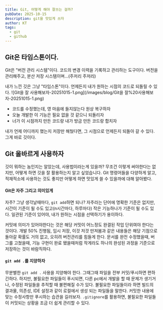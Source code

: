 ```yaml
---
title: Git, 어떻게 해야 잘쓰는 걸까?
pubDate: 2025-10-15
description: git을 맛있게 쓰자
author: KT
tags:
  - git
  - github
---
```

## Git은 타임스톤이다.
Git은 "버전 관리 시스템"이다. 코드의 변경 이력을 기록하고 관리하는 도구이다. 버전을 관리해주고, 분산 저장 시스템이며...(주저리 주저리)

내가 느낀 깃은 그냥 "타임스톤"이다. 언제든지 내가 원하는 시점의 코드로 되돌릴 수 있다.
![Git을 잘 사용해보자-20251015-1.png](/images/blog/Git을 잘%20사용해보자-20251015-1.png)
- 코드를 수정했는데, 영 마음에 들지않는다 원상 복구하자
- 오늘 개발한 이 기능은 필요 없을 것 같으니 되돌리자
- 너가 이 시점까지 만든 코드랑 내가 방금 만든 코드랑 합치자

내가 언제 어디까지 했는지 저장만 해뒀다면, 그 시점으로 언제든지 되돌아 갈 수 있다. 그게 바로 깃이다.

## Git 올바르게 사용하자
깃이 뭐하는 놈인지는 알았는데, 사용법이라는게 있을까? 무조건 이렇게 써야한다는 없지만, 어떻게 하면 깃을 잘 활용하는지 알고 싶었습니다. Git 명령어들을 다양하게 알고, 적재적소에 사용하는 것도 좋지만 어떻게 하면 맛있게 쓸 수 있을까에 대해 알아봤다.

#### Git은 자주 그리고 의미있게
자주? 그냥 생각날때마다, `git add`하면 되나? 자주라는 단어에 명확한 기준은 없지만, 시간이 기준이 될 수도 있고(n시간마다, 하루마다) 작은 기능하나가 기준이 될 수도 있다. 일관된 기준이 있어야, 내가 원하는 시점을 선택하기가 용이하다.

커밋에 의미가 있어야한다는 것은 해당 커밋이 어느정도 완결된 작업 단위여야 한다는 것이다. 개발 50% 진행됨, 임시 저장, 이것 저것 만져봄과 같은 내용들은 해당 기점으로 돌아갈 확률도 거의 없고, 오히려 버전관리를 힘들게 한다. 문서를 완전 수정했을때, 버그를 고쳤을때, 기능 구현이 완료 됐을때처럼 작게라도 하나의 완성된 과정을 기준으로 저장하는 것이 바람직하다. 

#### `git add .`를 지양하자
무분별한 `git add .` 사용을 지양해야 한다. 그때그때 파일을 전부 커밋/푸시하면 편하긴하다. 하지만, 불필요한 파일들이 푸시되면, 다른 pc에서 개발을 할 때 문제가 생기거나, 수정된 파일들을 추적할 때 불편해질 수가 있다. 불필요한 파일들이라 하면 빌드의 결과물, 의존성, IDE 설정과 같이 로컬에서 생성 되는 파일들을 말한다. 커밋한 내용에 맞는 수정사항만 푸시하는 습관을 길러보자. `.gitignore`를 활용하면, 불필요한 파일들이 커밋되는 상황을 조금 더 쉽게 관리할 수 있다.

####










